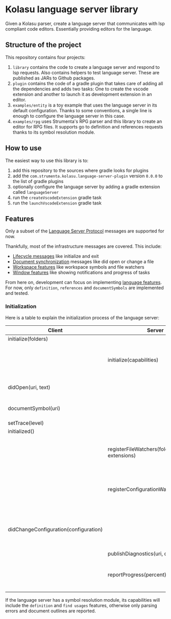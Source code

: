 # Kolasu language server library

Given a Kolasu parser, create a language server that communicates with lsp compliant code editors. Essentially providing editors for the language.

## Structure of the project

This repository contains four projects:

1. `library` contains the code to create a language server and respond to lsp requests. Also contains helpers to test language server. These are published as JARs to Github packages.
2. `plugin` contains the code of a gradle plugin that takes care of adding all the dependencies and adds two tasks: One to create the vscode extension and another to launch it as development extension in an editor.
3. `examples/entity` is a toy example that uses the language server in its default configuration. Thanks to some conventions, a single line is enough to configure the language server in this case.
4. `examples/rpg` uses Strumenta's RPG parser and this library to create an editor for RPG files. It supports go to definition and references requests thanks to its symbol resolution module. 

## How to use

The easiest way to use this library is to:

1. add this repository to the sources where gradle looks for plugins
2. add the `com.strumenta.kolasu.language-server-plugin` version `0.0.0` to the list of gradle plugins
3. optionally configure the language server by adding a gradle extension called `languageServer`
4. run the `createVscodeExtension` gradle task
5. run the `launchVscodeExtension` gradle task

## Features

Only a subset of the [Language Server Protocol] messages are supported for now.

Thankfully, most of the infrastructure messages are covered. This include:
* [Lifecycle messages] like initialize and exit
* [Document synchronization] messages like did open or change a file
* [Workspace features] like workspace symbols and file watchers
* [Window features] like showing notifications and progress of tasks

From here on, development can focus on implementing [language features]. For now, only `definition`, `references` and `documentSymbols` are implemented and tested.

### Initialization

Here is a table to explain the initialization process of the language server:

| Client                                | Server                                    | Notes                                                                        |
|---------------------------------------|-------------------------------------------|------------------------------------------------------------------------------|
| initialize(folders)                   |                                           | store folders                                                                |
|                                       | initialize(capabilities)                  | capabilities increase with symbol resolution module                          |
| didOpen(uri, text)                    |                                           | ignored since index is not initialized                                       |
| documentSymbol(uri)                   |                                           | ignored since index is not initialized                                       |
| setTrace(level)                       |                                           | store level                                                                  |
| initialized()                         |                                           |                                                                              |
|                                       | registerFileWatchers(folders, extensions) | client detects even files created outside the editor                         |
|                                       | registerConfigurationWatchers(section)    | parsing behavior can be configured from the editor                           |
| didChangeConfiguration(configuration) |                                           | store configuration, reset index, parse all files in workspace and for each: |
|                                       | publishDiagnostics(uri, diagnostics[])    |                                                                              |
|                                       | reportProgress(percent)                   | based on the amount of bytes parsed / total amount to parse                  |

If the language server has a symbol resolution module, its capabilities will include the `definition` and `find usages` features, otherwise only parsing errors and document outlines are reported.

[Language Server Protocol]: https://microsoft.github.io/language-server-protocol/specifications/lsp/3.17/specification/
[Lifecycle messages]: https://microsoft.github.io/language-server-protocol/specifications/lsp/3.17/specification/#lifeCycleMessages-side
[Document synchronization]: https://microsoft.github.io/language-server-protocol/specifications/lsp/3.17/specification/#textSynchronization-side
[Window features]: https://microsoft.github.io/language-server-protocol/specifications/lsp/3.17/specification/#windowFeatures-side
[Workspace features]: https://microsoft.github.io/language-server-protocol/specifications/lsp/3.17/specification/#workspaceFeatures-side
[language features]: https://microsoft.github.io/language-server-protocol/specifications/lsp/3.17/specification/#languageFeatures-side